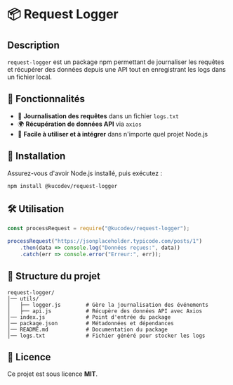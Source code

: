 # 📦 Request Logger

## Description
`request-logger` est un package npm permettant de journaliser les requêtes et récupérer des données depuis une API tout en enregistrant les logs dans un fichier local.

## 📌 Fonctionnalités
- 📜 **Journalisation des requêtes** dans un fichier `logs.txt`
- 🌍 **Récupération de données API** via `axios`
- 🔧 **Facile à utiliser et à intégrer** dans n'importe quel projet Node.js

## 🚀 Installation
Assurez-vous d'avoir Node.js installé, puis exécutez :

```sh
npm install @kucodev/request-logger
```

## 🛠️ Utilisation

```javascript
const processRequest = require("@kucodev/request-logger");

processRequest("https://jsonplaceholder.typicode.com/posts/1")
    .then(data => console.log("Données reçues:", data))
    .catch(err => console.error("Erreur:", err));
```

## 📂 Structure du projet
```
request-logger/
│── utils/
│   ├── logger.js        # Gère la journalisation des événements
│   ├── api.js           # Récupère des données API avec Axios
│── index.js             # Point d'entrée du package
│── package.json         # Métadonnées et dépendances
│── README.md            # Documentation du package
│── logs.txt             # Fichier généré pour stocker les logs
```

## 📜 Licence
Ce projet est sous licence **MIT**.

